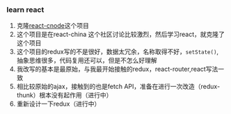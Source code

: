 ### learn react
1. 克隆[react-cnode](https://github.com/lzxb/react-cnode)这个项目
2. 这个项目是在react-china 这个社区讨论比较激烈，然后学习react，就克隆了这个项目
3. 这个项目的redux写的不是很好，数据太冗余，名称取得不好，`setState()`,
抽象思维很多，代码复用还可以，但是不怎么好理解
4. 我改写的基本是最原始，与我最开始接触的redux，react-router,react写法一致
5. 相比较原始的ajax，接触到的也是fetch API，准备在进行一次改造（redux-thunk）根本没有起作用（进行中）
6. 重新设计一下redux（进行中）